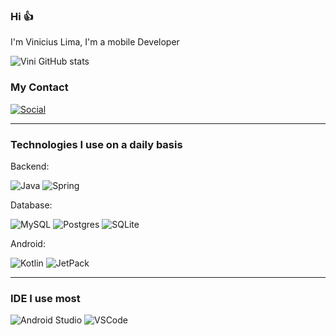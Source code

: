 ### Hi 👍

I'm Vinicius Lima, I'm a mobile Developer


![Vini GitHub stats](https://github-readme-stats.vercel.app/api?username=ViniciusL1&show_icons=true&theme=tokyonight)

### My Contact
[![Social](https://img.shields.io/badge/LinkedIn-0077B5?style=for-the-badge&logo=linkedin&logoColor=white)](https://www.linkedin.com/in/vinicius-lima-7ba26a216/)

____

### Technologies I use on a daily basis

Backend: 

![Java](https://img.shields.io/badge/-Java-007396?style=for-the-badge&logo=java)
![Spring](https://img.shields.io/badge/-Spring-6DB33F?style=for-the-badge&logo=spring&logoColor=white)

Database:

![MySQL](https://img.shields.io/badge/-MySQL-4479A1?style=for-the-badge&logo=mysql&logoColor=white)
![Postgres](https://img.shields.io/badge/postgres-%23316192.svg?style=for-the-badge&logo=postgresql&logoColor=white)
![SQLite](https://img.shields.io/badge/sqlite-%2307405e.svg?style=for-the-badge&logo=sqlite&logoColor=white)

Android:

![Kotlin](https://img.shields.io/badge/kotlin-%237F52FF.svg?style=for-the-badge&logo=kotlin&logoColor=white)
![JetPack](https://img.shields.io/badge/Jetpack%20Compose-4285F4.svg?style=for-the-badge&logo=Jetpack-Compose&logoColor=white)

____

### IDE I use most

![Android Studio](https://img.shields.io/badge/Android%20Studio-3DDC84.svg?style=for-the-badge&logo=android-studio&logoColor=white)
![VSCode](https://img.shields.io/badge/-VSCode-007ACC?style=for-the-badge&logo=visual-studio-code&logoColor=white)
